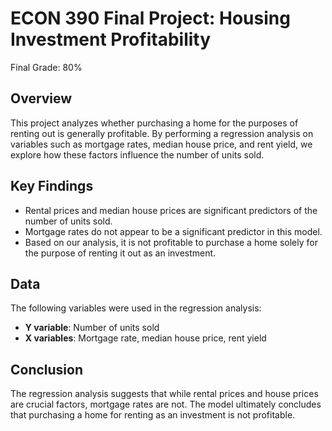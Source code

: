 # ECON 390 Final Project: Housing Investment Profitability
Final Grade: 80%

## Overview
This project analyzes whether purchasing a home for the purposes of renting out is generally profitable. By performing a regression analysis on variables such as mortgage rates, median house price, and rent yield, we explore how these factors influence the number of units sold.

## Key Findings
- Rental prices and median house prices are significant predictors of the number of units sold.
- Mortgage rates do not appear to be a significant predictor in this model.
- Based on our analysis, it is not profitable to purchase a home solely for the purpose of renting it out as an investment.

## Data
The following variables were used in the regression analysis:
- **Y variable**: Number of units sold
- **X variables**: Mortgage rate, median house price, rent yield

## Conclusion
The regression analysis suggests that while rental prices and house prices are crucial factors, mortgage rates are not. The model ultimately concludes that purchasing a home for renting as an investment is not profitable.
